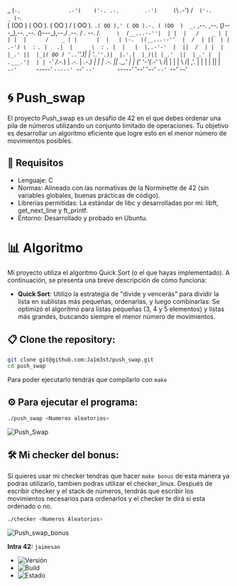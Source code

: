    _ (`-.               .-')    ('-. .-.        .-')     (`\ .-') /`  ('-.      _ (`-.  
  ( (OO  )             ( OO ). ( OO )  /       ( OO ).    `.( OO ),' ( OO ).-. ( (OO  ) 
 _.`     \,--. ,--.   (_)---\_),--. ,--.      (_)---\_),--./  .--.   / . --. /_.`     \ 
(__...--''|  | |  |   /    _ | |  | |  |      /    _ | |      |  |   | \-.  \(__...--'' 
 |  /  | ||  | | .-') \  :` `. |   .|  |      \  :` `. |  |   |  |,.-'-'  |  ||  /  | | 
 |  |_.' ||  |_|( OO ) '..`''.)|       |       '..`''.)|  |.'.|  |_)\| |_.'  ||  |_.' | 
 |  .___.'|  | | `-' /.-._)   \|  .-.  |      .-._)   \|         |   |  .-.  ||  .___.' 
 |  |    ('  '-'(_.-' \       /|  | |  |      \       /|   ,'.   |   |  | |  ||  |      
 `--'      `-----'     `-----' `--' `--'       `-----' '--'   '--'   `--' `--'`--'      

# 🌀 Push_swap 

El proyecto Push_swap es un desafío de 42 en el que debes ordenar una pila de números utilizando un conjunto limitado de operaciones. Tu objetivo es desarrollar un algoritmo eficiente que logre esto en el menor número de movimientos posibles.

## 🚀 Requisitos
- Lenguaje: C
- Normas: Alineado con las normativas de la Norminette de 42 (sin variables globales, buenas prácticas de código).
- Librerías permitidas: La estándar de libc y desarrolladas por mi: libft, get_next_line y ft_printf.
- Entorno: Desarrollado y probado en Ubuntu.


# 📊 Algoritmo
Mi proyecto utiliza el algoritmo Quick Sort (o el que hayas implementado). A continuación, se presenta una breve descripción de cómo funciona:

- **Quick Sort**: Utilizo la estrategia de "divide y vencerás" para dividir la lista en sublistas más pequeñas, ordenarlas, y luego combinarlas.
Se optimizó el algoritmo para listas pequeñas (3, 4 y 5 elementos) y listas más grandes, buscando siempre el menor número de movimientos.

## 📋 Clone the repository:
```bash
git clone git@github.com:Ja1m3st/push_swap.git
cd push_swap
```
Para poder ejecutarlo tendrás que compilarlo con ```make```

## ⚙️ Para ejecutar el programa:
```bash
./push_swap <Numeros aleatorios>
```

![Push_Swap](https://github.com/user-attachments/assets/c6169125-d85e-40af-9177-377dd1ede8e7)

## 🛠️ Mi checker del bonus:

Si quieres usar mi checker tendras que hacer ```make bonus``` de esta manera ya podras utilizarlo, tambien podras utilizar el checker_linux.
Después de escribir checker y el stack de números, tendrás que escribir los movimientos necesarios para ordenarlos y el checker te dirá si esta ordenado o no.

```bash
./checker <Numeros Aleatorios>
```

![Push_swap_bonus](https://github.com/user-attachments/assets/24c765a4-9ba2-418e-a03d-511c666a3296)

**Intra 42:** ```jaimesan``` 
- ![Versión](https://img.shields.io/badge/Versión-1.0-brightgreen)
- ![Build](https://img.shields.io/badge/Build-Passing-blue)
- ![Estado](https://img.shields.io/badge/Estado-%20Terminado-yellow)
